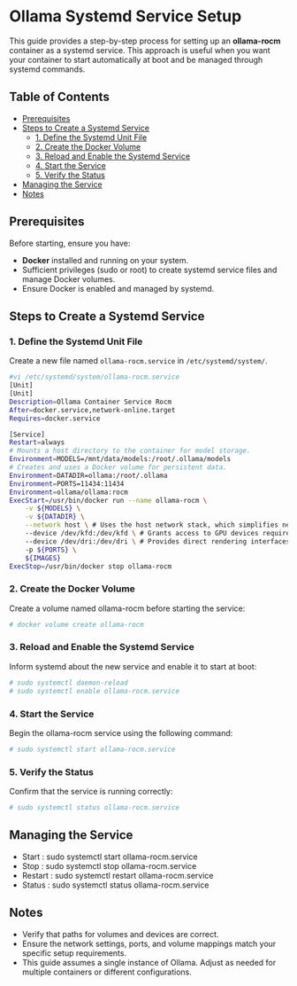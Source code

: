 # Ollama Systemd Service Setup

This guide provides a step-by-step process for setting up an **ollama-rocm** container as a systemd service. This approach is useful when you want your container to start automatically at boot and be managed through systemd commands.

## Table of Contents

- [Prerequisites](#prerequisites)
- [Steps to Create a Systemd Service](#steps-to-create-a-systemd-service)
  - [1. Define the Systemd Unit File](#1-define-the-systemd-unit-file)
  - [2. Create the Docker Volume](#2-create-the-docker-volume)
  - [3. Reload and Enable the Systemd Service](#3-reload-and-enable-the-systemd-service)
  - [4. Start the Service](#4-start-the-service)
  - [5. Verify the Status](#5-verify-the-status)
- [Managing the Service](#managing-the-service)
- [Notes](#notes)

## Prerequisites

Before starting, ensure you have:

- **Docker** installed and running on your system.
- Sufficient privileges (sudo or root) to create systemd service files and manage Docker volumes.
- Ensure Docker is enabled and managed by systemd.

## Steps to Create a Systemd Service

### 1. Define the Systemd Unit File

Create a new file named `ollama-rocm.service` in `/etc/systemd/system/`.

```bash
#vi /etc/systemd/system/ollama-rocm.service
[Unit]
[Unit]
Description=Ollama Container Service Rocm
After=docker.service,network-online.target
Requires=docker.service

[Service]
Restart=always
# Mounts a host directory to the container for model storage.
Environment=MODELS=/mnt/data/models:/root/.ollama/models
# Creates and uses a Docker volume for persistent data.
Environment=DATADIR=ollama:/root/.ollama
Environment=PORTS=11434:11434
Environment=ollama/ollama:rocm
ExecStart=/usr/bin/docker run --name ollama-rocm \
    -v ${MODELS} \
    -v ${DATADIR} \
    --network host \ # Uses the host network stack, which simplifies networking
    --device /dev/kfd:/dev/kfd \ # Grants access to GPU devices required by Ollama.
    --device /dev/dri:/dev/dri \ # Provides direct rendering interfaces from the host.
    -p ${PORTS} \
	${IMAGES}
ExecStop=/usr/bin/docker stop ollama-rocm
```

### 2. Create the Docker Volume 

Create a volume named ollama-rocm before starting the service: 
```bash
# docker volume create ollama-rocm
```
 
### 3. Reload and Enable the Systemd Service 

Inform systemd about the new service and enable it to start at boot: 
```bash
# sudo systemctl daemon-reload
# sudo systemctl enable ollama-rocm.service
```
 
### 4. Start the Service 

Begin the ollama-rocm service using the following command: 
```bash
# sudo systemctl start ollama-rocm.service
```
 
### 5. Verify the Status 

Confirm that the service is running correctly: 
```bash
# sudo systemctl status ollama-rocm.service
```

## Managing the Service

- Start : sudo systemctl start ollama-rocm.service
- Stop : sudo systemctl stop ollama-rocm.service
- Restart : sudo systemctl restart ollama-rocm.service
- Status : sudo systemctl status ollama-rocm.service
     

## Notes 

- Verify that paths for volumes and devices are correct.
- Ensure the network settings, ports, and volume mappings match your specific setup requirements.
- This guide assumes a single instance of Ollama. Adjust as needed for multiple containers or different configurations.
